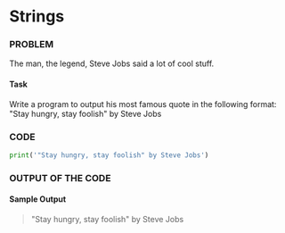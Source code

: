 # Strings

### PROBLEM

The man, the legend, Steve Jobs said a lot of cool stuff.

#### Task

Write a program to output his most famous quote in the following format:
"Stay hungry, stay foolish" by Steve Jobs

### CODE

```python
print('"Stay hungry, stay foolish" by Steve Jobs')
```

### OUTPUT OF THE CODE

#### Sample Output

> "Stay hungry, stay foolish" by Steve Jobs<br>
